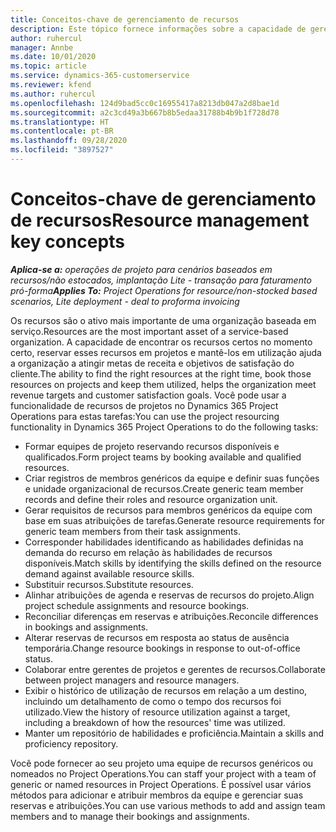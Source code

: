 ```yaml
---
title: Conceitos-chave de gerenciamento de recursos
description: Este tópico fornece informações sobre a capacidade de gerenciamento de recursos no Microsoft Dynamics Project Operations.
author: ruhercul
manager: Annbe
ms.date: 10/01/2020
ms.topic: article
ms.service: dynamics-365-customerservice
ms.reviewer: kfend
ms.author: ruhercul
ms.openlocfilehash: 124d9bad5cc0c16955417a8213db047a2d8bae1d
ms.sourcegitcommit: a2c3cd49a3b667b8b5edaa31788b4b9b1f728d78
ms.translationtype: HT
ms.contentlocale: pt-BR
ms.lasthandoff: 09/28/2020
ms.locfileid: "3897527"
---
```

# <a name="resource-management-key-concepts"></a><span data-ttu-id="4916d-103">Conceitos-chave de gerenciamento de recursos</span><span class="sxs-lookup"><span data-stu-id="4916d-103">Resource management key concepts</span></span>

<span data-ttu-id="4916d-104">_**Aplica-se a:** operações de projeto para cenários baseados em recursos/não estocados, implantação Lite - transação para faturamento pró-forma_</span><span class="sxs-lookup"><span data-stu-id="4916d-104">_**Applies To:** Project Operations for resource/non-stocked based scenarios, Lite deployment - deal to proforma invoicing_</span></span>

<span data-ttu-id="4916d-105">Os recursos são o ativo mais importante de uma organização baseada em serviço.</span><span class="sxs-lookup"><span data-stu-id="4916d-105">Resources are the most important asset of a service-based organization.</span></span> <span data-ttu-id="4916d-106">A capacidade de encontrar os recursos certos no momento certo, reservar esses recursos em projetos e mantê-los em utilização ajuda a organização a atingir metas de receita e objetivos de satisfação do cliente.</span><span class="sxs-lookup"><span data-stu-id="4916d-106">The ability to find the right resources at the right time, book those resources on projects and keep them utilized, helps the organization meet revenue targets and customer satisfaction goals.</span></span> <span data-ttu-id="4916d-107">Você pode usar a funcionalidade de recursos de projetos no Dynamics 365 Project Operations para estas tarefas:</span><span class="sxs-lookup"><span data-stu-id="4916d-107">You can use the project resourcing functionality in Dynamics 365 Project Operations to do the following tasks:</span></span>

- <span data-ttu-id="4916d-108">Formar equipes de projeto reservando recursos disponíveis e qualificados.</span><span class="sxs-lookup"><span data-stu-id="4916d-108">Form project teams by booking available and qualified resources.</span></span>
- <span data-ttu-id="4916d-109">Criar registros de membros genéricos da equipe e definir suas funções e unidade organizacional de recursos.</span><span class="sxs-lookup"><span data-stu-id="4916d-109">Create generic team member records and define their roles and resource organization unit.</span></span>
- <span data-ttu-id="4916d-110">Gerar requisitos de recursos para membros genéricos da equipe com base em suas atribuições de tarefas.</span><span class="sxs-lookup"><span data-stu-id="4916d-110">Generate resource requirements for generic team members from their task assignments.</span></span>
- <span data-ttu-id="4916d-111">Corresponder habilidades identificando as habilidades definidas na demanda do recurso em relação às habilidades de recursos disponíveis.</span><span class="sxs-lookup"><span data-stu-id="4916d-111">Match skills by identifying the skills defined on the resource demand against available resource skills.</span></span>
- <span data-ttu-id="4916d-112">Substituir recursos.</span><span class="sxs-lookup"><span data-stu-id="4916d-112">Substitute resources.</span></span>
- <span data-ttu-id="4916d-113">Alinhar atribuições de agenda e reservas de recursos do projeto.</span><span class="sxs-lookup"><span data-stu-id="4916d-113">Align project schedule assignments and resource bookings.</span></span>
- <span data-ttu-id="4916d-114">Reconciliar diferenças em reservas e atribuições.</span><span class="sxs-lookup"><span data-stu-id="4916d-114">Reconcile differences in bookings and assignments.</span></span>
- <span data-ttu-id="4916d-115">Alterar reservas de recursos em resposta ao status de ausência temporária.</span><span class="sxs-lookup"><span data-stu-id="4916d-115">Change resource bookings in response to out-of-office status.</span></span>
- <span data-ttu-id="4916d-116">Colaborar entre gerentes de projetos e gerentes de recursos.</span><span class="sxs-lookup"><span data-stu-id="4916d-116">Collaborate between project managers and resource managers.</span></span>
- <span data-ttu-id="4916d-117">Exibir o histórico de utilização de recursos em relação a um destino, incluindo um detalhamento de como o tempo dos recursos foi utilizado.</span><span class="sxs-lookup"><span data-stu-id="4916d-117">View the history of resource utilization against a target, including a breakdown of how the resources' time was utilized.</span></span>
- <span data-ttu-id="4916d-118">Manter um repositório de habilidades e proficiência.</span><span class="sxs-lookup"><span data-stu-id="4916d-118">Maintain a skills and proficiency repository.</span></span>


<span data-ttu-id="4916d-119">Você pode fornecer ao seu projeto uma equipe de recursos genéricos ou nomeados no Project Operations.</span><span class="sxs-lookup"><span data-stu-id="4916d-119">You can staff your project with a team of generic or named resources in Project Operations.</span></span> <span data-ttu-id="4916d-120">É possível usar vários métodos para adicionar e atribuir membros da equipe e gerenciar suas reservas e atribuições.</span><span class="sxs-lookup"><span data-stu-id="4916d-120">You can use various methods to add and assign team members and to manage their bookings and assignments.</span></span> 
